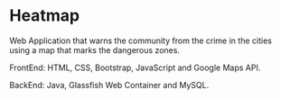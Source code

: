 # Heatmap
Web Application that warns the community from the crime in the cities using a map that marks the dangerous zones.

FrontEnd: HTML, CSS, Bootstrap, JavaScript and Google Maps API.

BackEnd: Java, Glassfish Web Container and MySQL.

